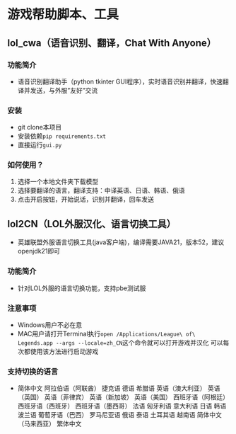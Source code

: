 # 游戏帮助脚本、工具

## lol_cwa（语音识别、翻译，Chat With Anyone）

### 功能简介
* 语音识别翻译助手（python tkinter GUI程序），实时语音识别并翻译，快速翻译并发送，与外服”友好”交流

### 安装
* git clone本项目
* 安装依赖`pip requirements.txt`
* 直接运行`gui.py`

### 如何使用？
1. 选择一个本地文件夹下载模型
2. 选择要翻译的语言，翻译支持：中译英语、日语、韩语、俄语
3. 点击开启按钮，开始说话，识别并翻译，回车发送

## lol2CN（LOL外服汉化、语言切换工具）

* 英雄联盟外服语言切换工具(java客户端)，编译需要JAVA21，版本52，建议openjdk21即可

### 功能简介
* 针对LOL外服的语言切换功能，支持pbe测试服

### 注意事项
* Windows用户不必在意
* MAC用户请打开Terminal执行`open /Applications/League\ of\ Legends.app --args --locale=zh_CN`这个命令就可以打开游戏并汉化
可以每次都使用该方法进行启动游戏

### 支持切换的语言
* 简体中文 
  阿拉伯语（阿联酋）
  捷克语
  德语
  希腊语
  英语（澳大利亚）
  英语（英国）
  英语（菲律宾）
  英语（新加坡）
  英语（美国）
  西班牙语（阿根廷）
  西班牙语（西班牙）
  西班牙语（墨西哥）
  法语
  匈牙利语
  意大利语
  日语
  韩语
  波兰语
  葡萄牙语（巴西）
  罗马尼亚语
  俄语
  泰语
  土耳其语
  越南语
  简体中文（马来西亚）
  繁体中文